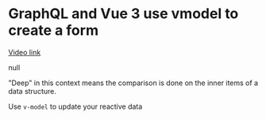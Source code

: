 # GraphQL and Vue 3 use vmodel to create a form

[Video link](https://www.egghead.io/lessons/egghead-graphql-and-vue-3-use-vmodel-to-create-a-form?pl=graphql-and-vue-3-8152749d)

null

<TimeStamp start="0:25" end="0:35">
  
  "Deep" in this context means the comparison is done on the inner items of a data structure. 
  
</TimeStamp>

<TimeStamp start="0:53" end="1:00">
  
  Use `v-model` to update your reactive data
  
</TimeStamp>